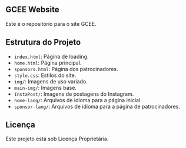 ## GCEE Website

Este é o repositório para o site GCEE.

## Estrutura do Projeto

- `index.html`: Página de loading.
- `home.html`: Página principal.
- `sponsors.html`: Página dos patrocinadores.
- `style.css`: Estilos do site.
- `img/`: Imagens de uso variado.
- `main-img/`: Imagens base.
- `InstaPost/`: Imagens de postagens do Instagram.
- `home-lang/`: Arquivos de idioma para a página inicial.
- `sponsor-lang/`: Arquivos de idioma para a página de patrocinadores.

## Licença

Este projeto está sob Licença Proprietária.
